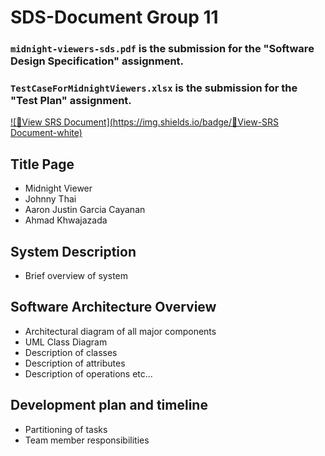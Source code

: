 # SDS-Document Group 11
### `midnight-viewers-sds.pdf` is the submission for the "Software Design Specification" assignment.
### `TestCaseForMidnightViewers.xlsx` is the submission for the "Test Plan" assignment.

[![📄View SRS Document](https://img.shields.io/badge/📄View-SRS Document-white)](midnight-viewers-sds.pdf)

## Title Page
* Midnight Viewer
* Johnny Thai
* Aaron Justin Garcia Cayanan
* Ahmad Khwajazada

## System Description
* Brief overview of system

## Software Architecture Overview
* Architectural diagram of all major components
* UML Class Diagram
* Description of classes
* Description of attributes
* Description of operations
etc...

## Development plan and timeline
* Partitioning of tasks
* Team member responsibilities
